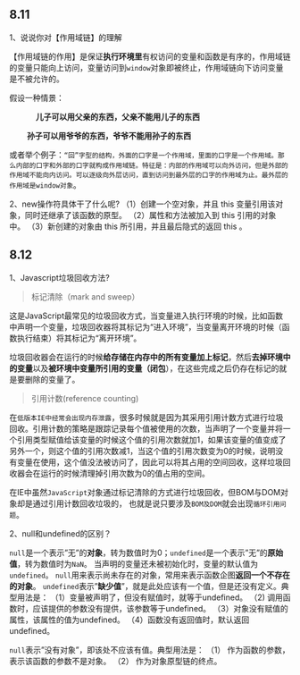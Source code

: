 ## 8.11

1、说说你对【作用域链】的理解

【作用域链的作用】是保证**执行环境里**有权访问的变量和函数是有序的，作用域链的变量只能向上访问，变量访问到`window`对象即被终止，作用域链向下访问变量是不被允许的。

假设一种情景：

&nbsp;&nbsp;&nbsp;&nbsp;&nbsp;&nbsp;&nbsp;&nbsp;&nbsp;&nbsp;&nbsp;&nbsp;**儿子可以用父亲的东西，父亲不能用儿子的东西**

​    &nbsp;&nbsp;&nbsp;&nbsp;&nbsp;&nbsp;&nbsp;&nbsp;**孙子可以用爷爷的东西，爷爷不能用孙子的东西**

或者举个例子：`“回”字型的结构，外面的口字是一个作用域，里面的口字是一个作用域。那么内部的口字和外部的口字就构成作用域链。特征是：内部的作用域可以向外访问，但是外部的作用域不能向内访问。可以逐级向外层访问，直到访问到最外层的口字的作用域为止。最外层的作用域是window对象`。

2、new操作符具体干了什么呢?
   （1）创建一个空对象，并且 this 变量引用该对象，同时还继承了该函数的原型。
   （2）属性和方法被加入到 this 引用的对象中。
   （3）新创建的对象由 this 所引用，并且最后隐式的返回 this 。



## 8.12

1、Javascript垃圾回收方法?

> 标记清除（mark and sweep）

这是JavaScript最常见的垃圾回收方式，当变量进入执行环境的时候，比如函数中声明一个变量，垃圾回收器将其标记为“进入环境”，当变量离开环境的时候（函数执行结束）将其标记为“离开环境”。

垃圾回收器会在运行的时候**给存储在内存中的所有变量加上标记**，然后**去掉环境中的变量**以及**被环境中变量所引用的变量（闭包**），在这些完成之后仍存在标记的就是要删除的变量了。

> 引用计数(reference counting)

在`低版本IE中经常会出现内存泄露`，很多时候就是因为其采用引用计数方式进行垃圾回收。引用计数的策略是跟踪记录每个值被使用的次数，当声明了一个变量并将一个引用类型赋值给该变量的时候这个值的引用次数就加1，如果该变量的值变成了另外一个，则这个值的引用次数减1，当这个值的引用次数变为0的时候，说明没有变量在使用，这个值没法被访问了，因此可以将其占用的空间回收，这样垃圾回收器会在运行的时候清理掉引用次数为0的值占用的空间。

在IE中虽然`JavaScript`对象通过标记清除的方式进行垃圾回收，但BOM与DOM对象却是通过引用计数回收垃圾的， 也就是说只要涉及`BOM及DOM`就会出现`循环引用问题`。



2、null和undefined的区别？

`null`是一个表示”无”的**对象**，转为数值时为0；`undefined`是一个表示”无”的**原始值**，转为数值时为`NaN`。
当声明的变量还未被初始化时，变量的默认值为`undefined`。
`null`用来表示尚未存在的对象，常用来表示函数企图**返回一个不存在的对象**。
`undefined`表示”**缺少值**”，就是此处应该有一个值，但是还没有定义。典型用法是：
（1）变量被声明了，但没有赋值时，就等于undefined。
（2)   调用函数时，应该提供的参数没有提供，该参数等于undefined。
（3）对象没有赋值的属性，该属性的值为undefined。
（4）函数没有返回值时，默认返回undefined。

`null`表示”没有对象”，即该处不应该有值。典型用法是：
（1） 作为函数的参数，表示该函数的参数不是对象。
（2） 作为对象原型链的终点。